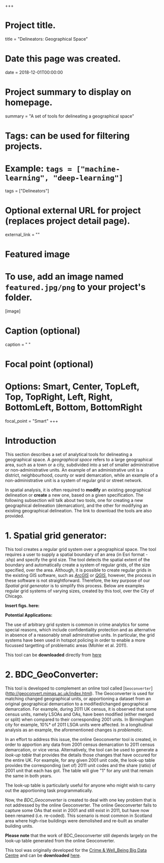 +++
# Project title.
title = "Delineators: Geographical Space"

# Date this page was created.
date = 2018-12-01T00:00:00

# Project summary to display on homepage.
summary = "A set of tools for delineating a geographical space"

# Tags: can be used for filtering projects.
# Example: `tags = ["machine-learning", "deep-learning"]`
tags = ["Delineators"]

# Optional external URL for project (replaces project detail page).
external_link = ""

# Featured image
# To use, add an image named `featured.jpg/png` to your project's folder. 
[image]
  # Caption (optional)
  caption = " "
  
  # Focal point (optional)
  # Options: Smart, Center, TopLeft, Top, TopRight, Left, Right, BottomLeft, Bottom, BottomRight
  focal_point = "Smart"
+++

# Introduction

This section describes a set of analytical tools for delineating a geographical space. A *geographical space* refers to a large geographical area, such as a town or a  city, subdivided into a set of smaller administrative or non-administrative units.  An example of an administrative unit is a district, neighbourhood, county or ward demarcation, while an example of a non-administrative unit is a system of regular grid or street network.

In spatial analysis, it is often required to **modify** an existing geographical delineation or **create** a new one, based on a given specification. The following subsection will talk about two tools, one for creating a new geographical delineation (demarcation), and the other for modifying an existing geographical delineation. The link to download the tools are also provided.

# 1. Spatial grid generator: 
This tool creates a regular grid system over a geographical space. The tool requires a user to supply a spatial boundary of an area (in Esri format - .shp) and specify the grid size. The tool detects the spatial extent of the boundary and automatically create a system of regular grids, of the size specified, over the area. Although, it is possible to create regular grids in the existing GIS software, such as [*ArcGIS*](http://desktop.arcgis.com/en/) or [*QGIS*](https://www.qgis.org/en/site/), however, the process in these software is not straightforward. Therefore, the key purpose of our *Spatial grid generator* is to simplify this process. Below are examples regular grid systems of varying sizes, created by this tool, over the City of Chicago.

**Insert figs. here:**

**Potential Applications:**

The use of arbitrary grid system is common in crime analytics for some special reasons, which include confidentiality protection and as alternative in absence of a reasonably small adminstrative units. In particular, the grid systems have been used in hotspot policing in order to enable a more focussed targetting of problematic areas (Mohler et al. 2011).

This tool can be **downloaded** directly from [here](https://github.com/MAnalytics/Creating-a-spatial-grid-system-over-an-area)   

# 2. BDC_GeoConverter: 

This tool is developed to complement an online tool called [`Geoconverter`] (http://geoconvert.mimas.ac.uk/index.html). The Geoconverter is used for matching changed geographical units, or apportioning a dataset from an original geographical demarcation to a modified/changed geographical demarcation. For example, during 2011 UK census, it is observed that some census units, namely LSOAs and OAs, have been modified (either merged or split) when compared to their corresponding 2001 units. In Birmingham city for example, 10%* of 2011 LSOA units were affected. In a longitudinal analysis as an example, the aforementioned changes is *problematic*. 

In an effort to address this issue, the online Geoconverter tool is created, in order to apportion any data from 2001 census demarcation to 2011 census demarcation, or vice versa. Alternatively, the tool can be used to generate a *look-up table* that provides the details those changes that have occured for the entire UK. For example, for any given 2001 unit code, the look-up table provides the corresponding (set of) 2011 unit codes and the share (ratio) of 2001 unit that each has got. The table will give "1" for any unit that remain the same in both years.  

The look-up table is particularly useful for anyone who might wish to carry out the apportioning task programmatically.

Now, the *BDC_Geoconverter* is created to deal with one key problem that is not addressed by the online Geoconverter. The online Geoconverter fails to capture some OAs that exist in 2001 and still exist in 2011, but have now been renamed (i.e. re-coded). This scenario is most common in Scotland area where high-rise buildings were demolished and re-built as smaller building units.

**Please note** that the work of BDC_Geoconverter still depends largely on the look-up table generated from the online Geoconverter.

This tool was originally developed for the [Crime & Well_Being Big Data Centre](https://www2.mmu.ac.uk/crime-and-policing/big-data-centre/) and can be **downloaded** [here](https://github.com/MAnalytics/BDC-Geoconverter).








